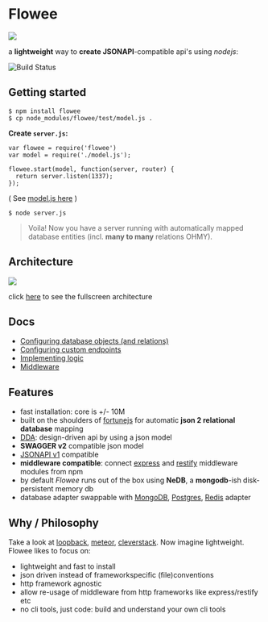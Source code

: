 # Flowee

![](http://coderofsalvation.github.io/flowee/img/flowee.png)

a __lightweight__ way to __create JSONAPI__-compatible api's using _nodejs_:

![Build Status](https://travis-ci.org/coderofsalvation/flowee.svg?branch=master)

## Getting started

    $ npm install flowee
    $ cp node_modules/flowee/test/model.js .

__Create `server.js`:__

    var flowee = require('flowee')
    var model = require('./model.js');
  
    flowee.start(model, function(server, router) {
      return server.listen(1337);
    });

( See [model.js here](https://github.com/coderofsalvation/flowee/blob/master/test/model.js) )

    $ node server.js

> Voila! Now you have a server running with automatically mapped database entities (incl. __many to many__ relations OHMY).

## Architecture

![](http://coderofsalvation.github.io/flowee/img/diagram.png)

click <A href="http://coderofsalvation.github.io/flowee/img/diagram.png" target="_blank">here</a> to see the fullscreen architecture

## Docs

* [Configuring database objects (and relations)](https://cdn.rawgit.com/coderofsalvation/flowee/gh-pages/doc/howto-database.html)
* [Configuring custom endpoints](https://cdn.rawgit.com/coderofsalvation/flowee/gh-pages/doc/howto-custom-endpoints.html)
* [Implementing logic](https://cdn.rawgit.com/coderofsalvation/flowee/gh-pages/doc/howto-logic.html)
* [Middleware](https://cdn.rawgit.com/coderofsalvation/flowee/gh-pages/doc/howto-middleware.html)

## Features

* fast installation: core is +/- 10M
* built on the shoulders of [fortunejs](http://fortunejs.com/) for automatic __json 2 relational database__ mapping
* [DDA](http://www.slideshare.net/apigee/i-love-apis-2015-create-designdriven-apis-with-nodejs-and-swagger): design-driven api by using a json model 
* __SWAGGER v2__ compatible json model
* [JSONAPI v1](http://jsonapi.org/) compatible
* __middleware compatible__: connect [express](http://expressjs.com) and [restify](http://restify.com) middleware modules from npm
* by default *Flowee* runs out of the box using __NeDB__, a __mongodb__-ish disk-persistent memory db
* database adapter swappable with [MongoDB](https://www.npmjs.com/package/fortune-mongodb), [Postgres](https://www.npmjs.com/package/fortune-postgres), [Redis](https://www.npmjs.com/package/fortune-redis) adapter


## Why / Philosophy 

Take a look at [loopback](http://blog.jeffdouglas.com/2015/07/07/roll-your-own-api-vs-loopback), [meteor](http://meteor.com), [cleverstack](http://cleverstack.io). 
Now imagine lightweight.
Flowee likes to focus on:

* lightweight and fast to install
* json driven instead of frameworkspecific (file)conventions
* http framework agnostic
* allow re-usage of middleware from http frameworks like express/restify etc
* no cli tools, just code: build and understand your own cli tools





